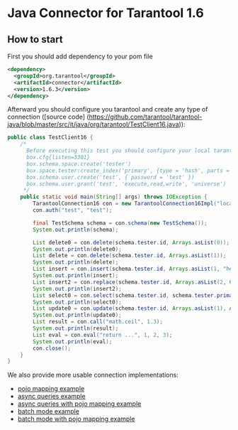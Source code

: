 # Java Connector for Tarantool 1.6

## How to start

First you should add dependency to your pom file
```xml
<dependency>
  <groupId>org.tarantool</groupId>
  <artifactId>connector</artifactId>
  <version>1.6.3</version>
</dependency>
```
Afterward you should configure you tarantool and create any type of connection ([source code] (https://github.com/tarantool/tarantool-java/blob/master/src/it/java/org/tarantool/TestClient16.java)):
```java
public class TestClient16 {
    /*
      Before executing this test you should configure your local tarantool
      box.cfg{listen=3301}
      box.schema.space.create('tester')
      box.space.tester:create_index('primary', {type = 'hash', parts = {1, 'NUM'}})
      box.schema.user.create('test', { password = 'test' })
      box.schema.user.grant('test', 'execute,read,write', 'universe')
     */
    public static void main(String[] args) throws IOException {
        TarantoolConnection16 con = new TarantoolConnection16Impl("localhost", 3301);
        con.auth("test", "test");

        final TestSchema schema = con.schema(new TestSchema());
        System.out.println(schema);

        List delete0 = con.delete(schema.tester.id, Arrays.asList(0));
        System.out.println(delete0);
        List delete = con.delete(schema.tester.id, Arrays.asList(1));
        System.out.println(delete);
        List insert = con.insert(schema.tester.id, Arrays.asList(1, "hello"));
        System.out.println(insert);
        List insert2 = con.replace(schema.tester.id, Arrays.asList(2, Collections.singletonMap("hello", "word"),new String[]{"a","b","c"}));
        System.out.println(insert2);
        List select0 = con.select(schema.tester.id, schema.tester.primary, Arrays.asList(1), 0, 100, 0);
        System.out.println(select0);
        List update0 = con.update(schema.tester.id, Arrays.asList(1), Arrays.asList("=", 1, "Hello"));
        System.out.println(update0);
        List result = con.call("math.ceil", 1.3);
        System.out.println(result);
        List eval = con.eval("return ...", 1, 2, 3);
        System.out.println(eval);
        con.close();
    }
}
```
We also provide more usable connection implementations:
* [pojo mapping example](https://github.com/tarantool/tarantool-java/blob/master/src/it/java/org/tarantool/TestClient16WithJackson.java)
* [async queries example](https://github.com/tarantool/tarantool-java/blob/master/src/it/java/org/tarantool/TestClient16Async.java) 
* [async queries with pojo mapping example](https://github.com/tarantool/tarantool-java/blob/master/src/it/java/org/tarantool/TestClient16AsyncWithJackson.java) 
* [batch mode example](https://github.com/tarantool/tarantool-java/blob/master/src/it/java/org/tarantool/TestBatch16.java) 
* [batch mode with pojo mapping example](https://github.com/tarantool/tarantool-java/blob/master/src/it/java/org/tarantool/TestClient16Async.java) 


